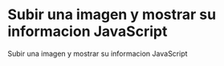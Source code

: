 # Subir una imagen y mostrar su informacion JavaScript
 Subir una imagen y mostrar su informacion JavaScript
